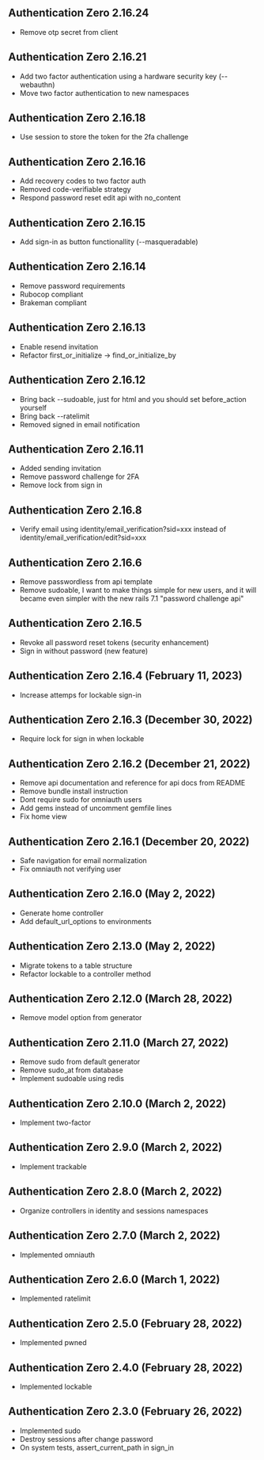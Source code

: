 ## Authentication Zero 2.16.24 ##

* Remove otp secret from client

## Authentication Zero 2.16.21 ##

* Add two factor authentication using a hardware security key (--webauthn)
* Move two factor authentication to new namespaces

## Authentication Zero 2.16.18 ##

* Use session to store the token for the 2fa challenge

## Authentication Zero 2.16.16 ##

* Add recovery codes to two factor auth
* Removed code-verifiable strategy
* Respond password reset edit api with no_content

## Authentication Zero 2.16.15 ##

* Add sign-in as button functionallity (--masqueradable)

## Authentication Zero 2.16.14 ##

* Remove password requirements
* Rubocop compliant
* Brakeman compliant

## Authentication Zero 2.16.13 ##

* Enable resend invitation
* Refactor first_or_initialize -> find_or_initialize_by

## Authentication Zero 2.16.12 ##

* Bring back --sudoable, just for html and you should set before_action yourself
* Bring back --ratelimit
* Removed signed in email notification

## Authentication Zero 2.16.11 ##

* Added sending invitation
* Remove password challenge for 2FA
* Remove lock from sign in

## Authentication Zero 2.16.8 ##

* Verify email using identity/email_verification?sid=xxx instead of
  identity/email_verification/edit?sid=xxx

## Authentication Zero 2.16.6 ##

* Remove passwordless from api template
* Remove sudoable, I want to make things simple for new users,
  and it will became even simpler with the new rails 7.1 "password challenge api"

## Authentication Zero 2.16.5 ##

* Revoke all password reset tokens (security enhancement)
* Sign in without password (new feature)

## Authentication Zero 2.16.4 (February 11, 2023) ##

* Increase attemps for lockable sign-in

## Authentication Zero 2.16.3 (December 30, 2022) ##

* Require lock for sign in when lockable

## Authentication Zero 2.16.2 (December 21, 2022) ##

* Remove api documentation and reference for api docs from README
* Remove bundle install instruction
* Dont require sudo for omniauth users
* Add gems instead of uncomment gemfile lines
* Fix home view

## Authentication Zero 2.16.1 (December 20, 2022) ##

* Safe navigation for email normalization
* Fix omniauth not verifying user

## Authentication Zero 2.16.0 (May 2, 2022) ##

* Generate home controller
* Add default_url_options to environments

## Authentication Zero 2.13.0 (May 2, 2022) ##

* Migrate tokens to a table structure
* Refactor lockable to a controller method

## Authentication Zero 2.12.0 (March 28, 2022) ##

* Remove model option from generator

## Authentication Zero 2.11.0 (March 27, 2022) ##

* Remove sudo from default generator
* Remove sudo_at from database
* Implement sudoable using redis

## Authentication Zero 2.10.0 (March 2, 2022) ##

* Implement two-factor

## Authentication Zero 2.9.0 (March 2, 2022) ##

* Implement trackable

## Authentication Zero 2.8.0 (March 2, 2022) ##

* Organize controllers in identity and sessions namespaces

## Authentication Zero 2.7.0 (March 2, 2022) ##

* Implemented omniauth

## Authentication Zero 2.6.0 (March 1, 2022) ##

* Implemented ratelimit

## Authentication Zero 2.5.0 (February 28, 2022) ##

* Implemented pwned

## Authentication Zero 2.4.0 (February 28, 2022) ##

* Implemented lockable

## Authentication Zero 2.3.0 (February 26, 2022) ##

* Implemented sudo
* Destroy sessions after change password
* On system tests, assert_current_path in sign_in
